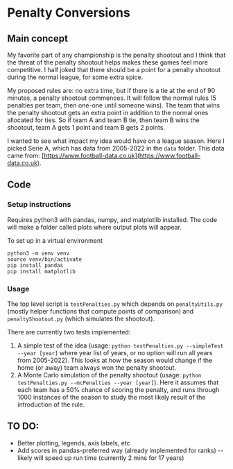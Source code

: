 # Penalty Conversions

## Main concept

My favorite part of any championship is the penalty shootout and I think that the threat of the penalty shootout helps makes these games feel more competitive. I half joked that there should be a point for a penalty shootout during the normal league, for some extra spice. 

My proposed rules are: no extra time, but if there is a tie at the end of 90 minutes, a penalty shootout commences. It will follow the normal rules (5 penalties per team, then one-one until someone wins). The team that wins the penalty shootout gets an extra point in addition to the normal ones allocated for ties. So if team A and team B tie, then team B wins the shootout, team A gets 1 point and team B gets 2 points. 

I wanted to see what impact my idea would have on a league season. Here I picked Serie A, which has data from 2005-2022 in the `data` folder. This data came from: [https://www.football-data.co.uk](https://www.football-data.co.uk).  

## Code 

### Setup instructions

Requires python3 with pandas, numpy, and matplotlib installed.
The code will make a folder called plots where output plots will appear. 

To set up in a virtual environment
```
python3 -m venv venv
source venv/bin/activate
pip install pandas
pip install matplotlib
```

### Usage

The top level script is `testPenalties.py` which depends on `penaltyUtils.py` (mostly helper functions that compute points of comparison) and `penaltyShootout.py` (which simulates the shootout). 

There are currently two tests implemented:
1. A simple test of the idea (usage: `python testPenalties.py --simpleTest --year [year]` where year list of years, or no option will run all years from 2005-2022). This looks at how the season would change if the home (or away) team always won the penalty shootout.
2. A Monte Carlo simulation of the penalty shootout (usage: `python testPenalties.py --mcPenalties --year [year]`). Here it assumes that each team has a 50% chance of scoring the penalty, and runs through 1000 instances of the season to study the most likely result of the introduction of the rule. 

## TO DO:

- Better plotting, legends, axis labels, etc
- Add scores in pandas-preferred way (already implemented for ranks) -- likely will speed up run time (currently 2 mins for 17 years)

